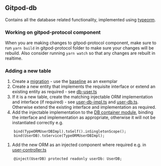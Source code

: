 ## Gitpod-db

Contains all the database related functionality, implemented using [typeorm](https://typeorm.io/).

### Working on gitpod-protocol component
When you are making changes to gitpod-protocol component, make sure to run `yarn build` in gitpod-protocol folder to make sure your changes will be rebuild. Also consider running `yarn watch` so that any changes are rebuilt in realtime.

### Adding a new table
1. Create a [migration](./src/typeorm/migration/README.md) - use the [baseline](./src/typeorm/migration/1592203031938-Baseline.ts) as an exemplar
1. Create a new entity that implements the requisite interface or extend an existing entity as required - see [db-user.ts](./src/typeorm/entity/db-user.ts)
1. If it is a new table, create the matching injectable ORM implementation and interface (if required) - see [user-db-impl.ts](./src/typeorm/user-db-impl.ts) and [user-db.ts](./src/user-db.ts). Otherwise extend the existing interface and implementation as required.
1. Add the injectable implementation to the [DB container module](./src/container-module.ts), binding the interface and implementation as appropriate, otherwise it will not be instantiated correctly e.g.
```
    bind(TypeORMUserDBImpl).toSelf().inSingletonScope();
    bind(UserDB).toService(TypeORMUserDBImpl);
```
1. Add the new ORM as an injected component where required e.g. in [user-controller.ts](./src/user/user-controller.ts)
```
    @inject(UserDB) protected readonly userDb: UserDB;
```